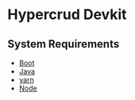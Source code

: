# Hypercrud Devkit

## System Requirements
* [Boot](https://github.com/boot-clj/boot#install)
* [Java]()
* [yarn](https://yarnpkg.com/en/docs/install)
* [Node](https://nodejs.org/)
